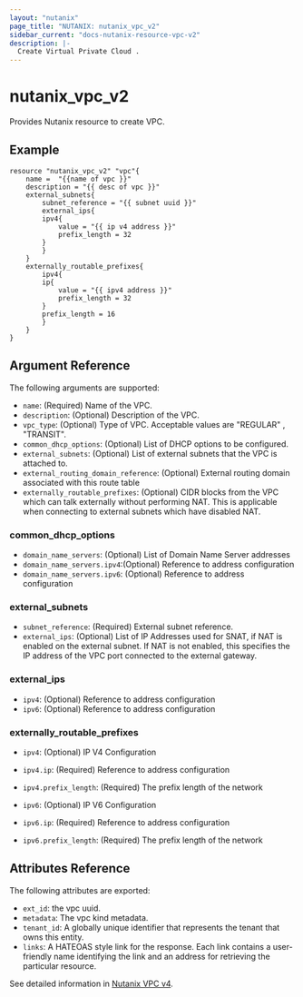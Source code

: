 ```yaml
---
layout: "nutanix"
page_title: "NUTANIX: nutanix_vpc_v2"
sidebar_current: "docs-nutanix-resource-vpc-v2"
description: |-
  Create Virtual Private Cloud .
---
```


# nutanix_vpc_v2

Provides Nutanix resource to create VPC.

## Example

```hcl
resource "nutanix_vpc_v2" "vpc"{
	name =  "{{name of vpc }}"
	description = "{{ desc of vpc }}"
	external_subnets{
		subnet_reference = "{{ subnet uuid }}"
		external_ips{
		ipv4{
			value = "{{ ip v4 address }}"
			prefix_length = 32
		}
		}
	}
	externally_routable_prefixes{
		ipv4{
		ip{
			value = "{{ ipv4 address }}"
			prefix_length = 32
		}
		prefix_length = 16
		}
	}
}
```

## Argument Reference

The following arguments are supported:

- `name`: (Required) Name of the VPC.
- `description`: (Optional) Description of the VPC.
- `vpc_type`: (Optional) Type of VPC. Acceptable values are "REGULAR" , "TRANSIT".
- `common_dhcp_options`: (Optional) List of DHCP options to be configured.
- `external_subnets`: (Optional) List of external subnets that the VPC is attached to.
- `external_routing_domain_reference`: (Optional) External routing domain associated with this route table
- `externally_routable_prefixes`: (Optional) CIDR blocks from the VPC which can talk externally without performing NAT. This is applicable when connecting to external subnets which have disabled NAT.

### common_dhcp_options

- `domain_name_servers`: (Optional) List of Domain Name Server addresses
- `domain_name_servers.ipv4`:(Optional) Reference to address configuration
- `domain_name_servers.ipv6`: (Optional) Reference to address configuration

### external_subnets

- `subnet_reference`: (Required) External subnet reference.
- `external_ips`: (Optional) List of IP Addresses used for SNAT, if NAT is enabled on the external subnet. If NAT is not enabled, this specifies the IP address of the VPC port connected to the external gateway.

### external_ips

- `ipv4`: (Optional) Reference to address configuration
- `ipv6`: (Optional) Reference to address configuration

### externally_routable_prefixes

- `ipv4`: (Optional) IP V4 Configuration
- `ipv4.ip`: (Required) Reference to address configuration
- `ipv4.prefix_length`: (Required) The prefix length of the network

- `ipv6`: (Optional) IP V6 Configuration
- `ipv6.ip`: (Required) Reference to address configuration
- `ipv6.prefix_length`: (Required) The prefix length of the network

## Attributes Reference

The following attributes are exported:

- `ext_id`: the vpc uuid.
- `metadata`: The vpc kind metadata.
- `tenant_id`: A globally unique identifier that represents the tenant that owns this entity.
- `links`: A HATEOAS style link for the response. Each link contains a user-friendly name identifying the link and an address for retrieving the particular resource.

See detailed information in [Nutanix VPC v4](https://developers.nutanix.com/api-reference?namespace=networking&version=v4.0.b1).
